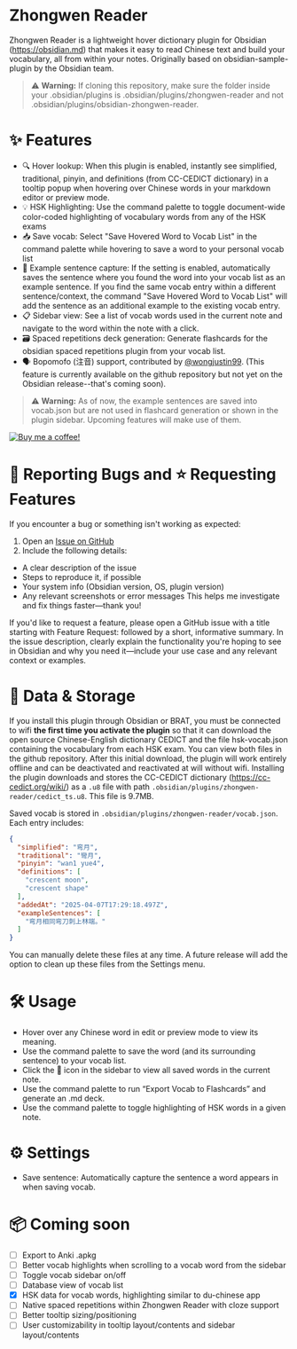 # Zhongwen Reader
Zhongwen Reader is a lightweight hover dictionary plugin for Obsidian (https://obsidian.md) that makes it easy to read Chinese text and build your vocabulary, all from within your notes. Originally based on obsidian-sample-plugin by the Obsidian team.

> ⚠️ **Warning:** If cloning this repository, make sure the folder inside your .obsidian/plugins is .obsidian/plugins/zhongwen-reader and not .obsidian/plugins/obsidian-zhongwen-reader.

# ✨ Features
- 🔍 Hover lookup: When this plugin is enabled, instantly see simplified, traditional, pinyin, and definitions (from CC-CEDICT dictionary) in a tooltip popup when hovering over Chinese words in your markdown editor or preview mode.
- 💡 HSK Highlighting: Use the command palette to toggle document-wide color-coded highlighting of vocabulary words from any of the HSK exams
- 📥 Save vocab: Select "Save Hovered Word to Vocab List" in the command palette while hovering to save a word to your personal vocab list
- 🧠 Example sentence capture: If the setting is enabled, automatically saves the sentence where you found the word into your vocab list as an example sentence. If you find the same vocab entry within a different sentence/context, the command "Save Hovered Word to Vocab List" will add the sentence as an additional example to the existing vocab entry.
- 📋 Sidebar view: See a list of vocab words used in the current note and navigate to the word within the note with a click.
- 🗃️ Spaced repetitions deck generation: Generate flashcards for the obsidian spaced repetitions plugin from your vocab list.
- 🗣️ Bopomofo (注音) support, contributed by [@wongjustin99](https://github.com/wongjustin99). (This feature is currently available on the github repository but not yet on the Obsidian release--that's coming soon).

> ⚠️ **Warning:** As of now, the example sentences are saved into vocab.json but are not used in flashcard generation or shown in the plugin sidebar. Upcoming features will make use of them.

[![Buy me a coffee!](https://ko-fi.com/img/githubbutton_sm.svg)](https://ko-fi.com/natipt)

# 🐛 Reporting Bugs and ⭐️ Requesting Features
If you encounter a bug or something isn't working as expected:
1. Open an [Issue on GitHub](https://github.com/natipt/obsidian-zhongwen-reader/issues)
2. Include the following details:
  - A clear description of the issue
  - Steps to reproduce it, if possible
  - Your system info (Obsidian version, OS, plugin version)
  - Any relevant screenshots or error messages
This helps me investigate and fix things faster—thank you!

If you'd like to request a feature, please open a GitHub issue with a title starting with Feature Request: followed by a short, informative summary. In the issue description, clearly explain the functionality you're hoping to see in Obsidian and why you need it—include your use case and any relevant context or examples.

# 🧾 Data & Storage
If you install this plugin through Obsidian or BRAT, you must be connected to wifi **the first time you activate the plugin** so that it can download the open source Chinese-English dictionary CEDICT and the file hsk-vocab.json containing the vocabulary from each HSK exam. You can view both files in the github repository. After this initial download, the plugin will work entirely offline and can be deactivated and reactivated at will without wifi. Installing the plugin downloads and stores the CC-CEDICT dictionary (https://cc-cedict.org/wiki/) as a `.u8` file with path `.obsidian/plugins/zhongwen-reader/cedict_ts.u8`. This file is 9.7MB.

Saved vocab is stored in `.obsidian/plugins/zhongwen-reader/vocab.json`.
Each entry includes:
```json
{
  "simplified": "弯月",
  "traditional": "彎月",
  "pinyin": "wan1 yue4",
  "definitions": [
    "crescent moon",
    "crescent shape"
  ],
  "addedAt": "2025-04-07T17:29:18.497Z",
  "exampleSentences": [
    "弯月相同弯刀刺上林端。"
  ]
}
```
You can manually delete these files at any time. A future release will add the option to clean up these files from the Settings menu.
# 🛠️ Usage
- Hover over any Chinese word in edit or preview mode to view its meaning.
- Use the command palette to save the word (and its surrounding sentence) to your vocab list.
- Click the 📘 icon in the sidebar to view all saved words in the current note.
- Use the command palette to run “Export Vocab to Flashcards” and generate an .md deck.
- Use the command palette to toggle highlighting of HSK words in a given note.

# ⚙️ Settings
- Save sentence: Automatically capture the sentence a word appears in when saving vocab.

# 📦 Coming soon
- [ ] Export to Anki .apkg
- [ ] Better vocab highlights when scrolling to a vocab word from the sidebar
- [ ] Toggle vocab sidebar on/off
- [ ] Database view of vocab list
- [x] HSK data for vocab words, highlighting similar to du-chinese app
- [ ] Native spaced repetitions within Zhongwen Reader with cloze support
- [ ] Better tooltip sizing/positioning
- [ ] User customizability in tooltip layout/contents and sidebar layout/contents
